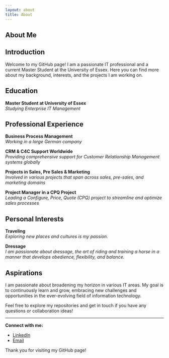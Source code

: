 ```yaml
---
layout: about
title: About
---
```


## About Me

## Introduction

Welcome to my GitHub page! I am a passionate IT professional and a current Master Student at the University of Essex. Here you can find more about my background, interests, and the projects I am working on.

## Education

**Master Student at University of Essex**  
*Studying Enterprise IT Management*

## Professional Experience

**Business Process Management**  
*Working in a large German company*

**CRM & C4C Support Worldwide**  
*Providing comprehensive support for Customer Relationship Management systems globally*

**Projects in Sales, Pre Sales & Marketing**  
*Involved in various projects that span across sales, pre-sales, and marketing domains*

**Project Manager in a CPQ Project**  
*Leading a Configure, Price, Quote (CPQ) project to streamline and optimize sales processes*

## Personal Interests

**Traveling**  
*Exploring new places and cultures is my passion.*

**Dressage**  
*I am passionate about dressage, the art of riding and training a horse in a manner that develops obedience, flexibility, and balance.*

## Aspirations

I am passionate about broadening my horizon in various IT areas. My goal is to continuously learn and grow, embracing new challenges and opportunities in the ever-evolving field of information technology.

Feel free to explore my repositories and get in touch if you have any questions or collaboration ideas!

---

**Connect with me:**

- [LinkedIn](https://www.linkedin.com/authwall?trk=gf&trkInfo=AQGH3qRcqrj4dQAAAZEXcDAQBcjOby0V1Od4eEEMHZulgL4oFqwh736a-PoKvvarRybESHXd2E8S7Dg26jxw0XxB7VEJWoaOa9C3mMuqNWbSM4530f2UQfyM2qly4hqi1LII_QA=&original_referer=https://de.linkedin.com/in/gesine-linn-hamberger-0414791b6&sessionRedirect=https%3A%2F%2Fde.linkedin.com%2Fin%2Fgesine-linn-hamberger-0414791b6%3Foriginal_referer%3D)
- [Email](mailto:gesine.hamberger@web.de)

Thank you for visiting my GitHub page!

